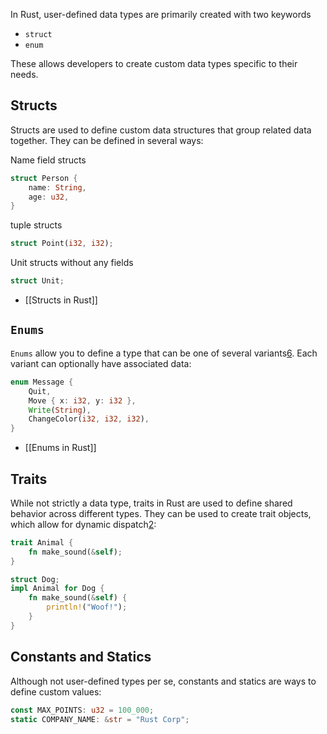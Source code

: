 In  Rust, user-defined data types are primarily created with two keywords 

- `struct`
- `enum`

These allows developers to create custom data types specific to their needs. 


## Structs

Structs are used to define custom data structures that group related data together. They can be defined in several ways:

Name field structs 

```rust
struct Person {
    name: String,
    age: u32,
}
```

tuple structs 

```rust
struct Point(i32, i32);
```

Unit structs without any fields 

```rust
struct Unit;
```

- [[Structs in Rust]]
## `Enums`

`Enums` allow you to define a type that can be one of several variants[6](https://doc.rust-lang.org/book/ch06-01-defining-an-enum.html). Each variant can optionally have associated data:

```rust
enum Message {
    Quit,
    Move { x: i32, y: i32 },
    Write(String),
    ChangeColor(i32, i32, i32),
}
```

- [[Enums in Rust]]
## Traits

While not strictly a data type, traits in Rust are used to define shared behavior across different types. They can be used to create trait objects, which allow for dynamic dispatch[2](https://www.possiblerust.com/guide/enum-or-trait-object):

```rust 
trait Animal {
    fn make_sound(&self);
}

struct Dog;
impl Animal for Dog {
    fn make_sound(&self) {
        println!("Woof!");
    }
}
```

## Constants and Statics

Although not user-defined types per se, constants and statics are ways to define custom values:

``` rust 
const MAX_POINTS: u32 = 100_000;
static COMPANY_NAME: &str = "Rust Corp";
```

